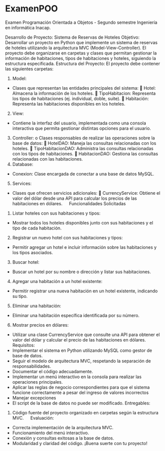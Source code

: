# ExamenPOO
Examen Programación Orientada a Objetos -  Segundo semestre Ingeniería en informática Inacap.

Desarrollo de Proyecto: Sistema de Reservas de Hoteles
Objetivo:
Desarrollar un proyecto en Python que implemente un sistema de reservas de hoteles utilizando la arquitectura MVC (Model-View-Controller). El proyecto debe organizarse en carpetas y clases que permitan gestionar la información de habitaciones, tipos de habitaciones y hoteles, siguiendo la estructura especificada.
Estructura del Proyecto:
El proyecto debe contener las siguientes carpetas:
1.	Model:
-	Clases que representan las entidades principales del sistema:
	Hotel: Almacena la información de los hoteles.
	TipoHabitacion: Representa los tipos de habitaciones (ej. individual, doble, suite).
	Habitación: Representa las habitaciones disponibles en los hoteles.
2.	View:
-	Contiene la interfaz del usuario, implementada como una consola interactiva que permita gestionar distintas opciones para el usuario.

3.	Controller:
o	Clases responsables de realizar las operaciones sobre la base de datos:
	HotelDAO: Maneja las consultas relacionadas con los hoteles.
	TipoHabitacionDAO: Administra las consultas relacionadas con los tipos de habitaciones.
	HabitacionDAO: Gestiona las consultas relacionadas con las habitaciones.
4.	Database:
-	Conexion: Clase encargada de conectar a una base de datos MySQL.
5.	Services:
-	Clases que ofrecen servicios adicionales:
	CurrencyService: Obtiene el valor del dólar desde una API para calcular los precios de las habitaciones en dólares.
 
Funcionalidades Solicitadas
1.	Listar hoteles con sus habitaciones y tipos:
-	Mostrar todos los hoteles disponibles junto con sus habitaciones y el tipo de cada habitación.
2.	Registrar un nuevo hotel con sus habitaciones y tipos:
-	Permitir agregar un hotel e incluir información sobre las habitaciones y los tipos asociados.
3.	Buscar hotel:
-	Buscar un hotel por su nombre o dirección y listar sus habitaciones.
4.	Agregar una habitación a un hotel existente:
-	Permitir registrar una nueva habitación en un hotel existente, indicando su tipo.
5.	Eliminar una habitación:
-	Eliminar una habitación específica identificada por su número.
6.	Mostrar precios en dólares:
-	Utilizar una clase CurrencyService que consulte una API para obtener el valor del dólar y calcular el precio de las habitaciones en dólares.
Requisitos:
-	Implementar el sistema en Python utilizando MySQL como gestor de base de datos.
-	Seguir el modelo de arquitectura MVC, respetando la separación de responsabilidades.
-	Documentar el código adecuadamente.
-	Implementar un menú interactivo en la consola para realizar las operaciones principales.
-	Aplicar las reglas de negocio correspondientes para que el sistema funcione correctamente a pesar del ingreso de valores incorrectos
-	Manejar excepciones 
-	El script de la base de datos no puede ser modificado.
Entregables:
1.	Código fuente del proyecto organizado en carpetas según la estructura MVC.
 
Evaluación:
-	Correcta implementación de la arquitectura MVC.
-	Funcionamiento del menú interactivo.
-	Conexión y consultas exitosas a la base de datos.
-	Modularidad y claridad del código.
¡Buena suerte con tu proyecto!
